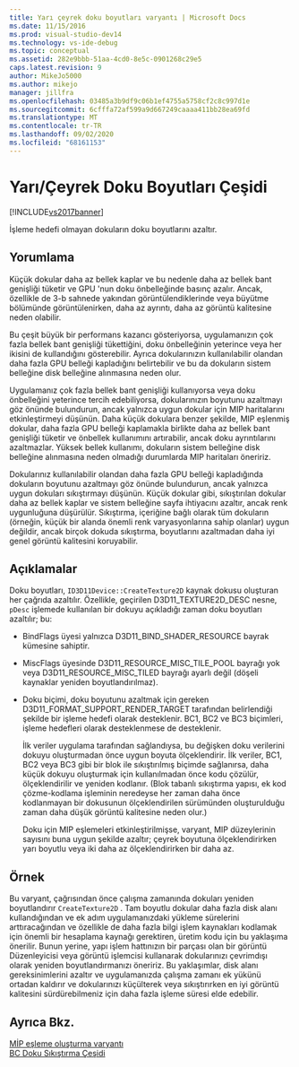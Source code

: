 ```yaml
---
title: Yarı çeyrek doku boyutları varyantı | Microsoft Docs
ms.date: 11/15/2016
ms.prod: visual-studio-dev14
ms.technology: vs-ide-debug
ms.topic: conceptual
ms.assetid: 282e9bbb-51aa-4cd0-8e5c-0901268c29e5
caps.latest.revision: 9
author: MikeJo5000
ms.author: mikejo
manager: jillfra
ms.openlocfilehash: 03485a3b9df9c06b1ef4755a5758cf2c8c997d1e
ms.sourcegitcommit: 6cfffa72af599a9d667249caaaa411bb28ea69fd
ms.translationtype: MT
ms.contentlocale: tr-TR
ms.lasthandoff: 09/02/2020
ms.locfileid: "68161153"
---
```

# <a name="halfquarter-texture-dimensions-variant"></a>Yarı/Çeyrek Doku Boyutları Çeşidi
[!INCLUDE[vs2017banner](../includes/vs2017banner.md)]

İşleme hedefi olmayan dokuların doku boyutlarını azaltır.  
  
## <a name="interpretation"></a>Yorumlama  
 Küçük dokular daha az bellek kaplar ve bu nedenle daha az bellek bant genişliği tüketir ve GPU 'nun doku önbelleğinde basınç azalır. Ancak, özellikle de 3-b sahnede yakından görüntülendiklerinde veya büyütme bölümünde görüntülenirken, daha az ayrıntı, daha az görüntü kalitesine neden olabilir.  
  
 Bu çeşit büyük bir performans kazancı gösteriyorsa, uygulamanızın çok fazla bellek bant genişliği tükettiğini, doku önbelleğinin yeterince veya her ikisini de kullandığını gösterebilir. Ayrıca dokularınızın kullanılabilir olandan daha fazla GPU belleği kapladığını belirtebilir ve bu da dokuların sistem belleğine disk belleğine alınmasına neden olur.  
  
 Uygulamanız çok fazla bellek bant genişliği kullanıyorsa veya doku önbelleğini yeterince tercih edebiliyorsa, dokularınızın boyutunu azaltmayı göz önünde bulundurun, ancak yalnızca uygun dokular için MIP haritalarını etkinleştirmeyi düşünün. Daha küçük dokulara benzer şekilde, MIP eşlenmiş dokular, daha fazla GPU belleği kaplamakla birlikte daha az bellek bant genişliği tüketir ve önbellek kullanımını artırabilir, ancak doku ayrıntılarını azaltmazlar. Yüksek bellek kullanımı, dokuların sistem belleğine disk belleğine alınmasına neden olmadığı durumlarda MIP haritaları öneririz.  
  
 Dokularınız kullanılabilir olandan daha fazla GPU belleği kapladığında dokuların boyutunu azaltmayı göz önünde bulundurun, ancak yalnızca uygun dokuları sıkıştırmayı düşünün. Küçük dokular gibi, sıkıştırılan dokular daha az bellek kaplar ve sistem belleğine sayfa ihtiyacını azaltır, ancak renk uygunluğuna düşürülür. Sıkıştırma, içeriğine bağlı olarak tüm dokuların (örneğin, küçük bir alanda önemli renk varyasyonlarına sahip olanlar) uygun değildir, ancak birçok dokuda sıkıştırma, boyutlarını azaltmadan daha iyi genel görüntü kalitesini koruyabilir.  
  
## <a name="remarks"></a>Açıklamalar  
 Doku boyutları, `ID3D11Device::CreateTexture2D` kaynak dokusu oluşturan her çağrıda azaltılır. Özellikle, geçirilen D3D11_TEXTURE2D_DESC nesne, `pDesc` işlemede kullanılan bir dokuyu açıkladığı zaman doku boyutları azaltılır; bu:  
  
- BindFlags üyesi yalnızca D3D11_BIND_SHADER_RESOURCE bayrak kümesine sahiptir.  
  
- MiscFlags üyesinde D3D11_RESOURCE_MISC_TILE_POOL bayrağı yok veya D3D11_RESOURCE_MISC_TILED bayrağı ayarlı değil (döşeli kaynaklar yeniden boyutlandırılmaz).  
  
- Doku biçimi, doku boyutunu azaltmak için gereken D3D11_FORMAT_SUPPORT_RENDER_TARGET tarafından belirlendiği şekilde bir işleme hedefi olarak desteklenir. BC1, BC2 ve BC3 biçimleri, işleme hedefleri olarak desteklenmese de desteklenir.  
  
  İlk veriler uygulama tarafından sağlandıysa, bu değişken doku verilerini dokuyu oluşturmadan önce uygun boyuta ölçeklendirir. İlk veriler, BC1, BC2 veya BC3 gibi bir blok ile sıkıştırılmış biçimde sağlanırsa, daha küçük dokuyu oluşturmak için kullanılmadan önce kodu çözülür, ölçeklendirilir ve yeniden kodlanır. (Blok tabanlı sıkıştırma yapısı, ek kod çözme-kodlama işleminin neredeyse her zaman daha önce kodlanmayan bir dokusunun ölçeklendirilen sürümünden oluşturulduğu zaman daha düşük görüntü kalitesine neden olur.)  
  
  Doku için MIP eşlemeleri etkinleştirilmişse, varyant, MIP düzeylerinin sayısını buna uygun şekilde azaltır; çeyrek boyutuna ölçeklendirirken yarı boyutlu veya iki daha az ölçeklendirirken bir daha az.  
  
## <a name="example"></a>Örnek  
 Bu varyant, çağrısından önce çalışma zamanında dokuları yeniden boyutlandırır `CreateTexture2D` . Tam boyutlu dokular daha fazla disk alanı kullandığından ve ek adım uygulamanızdaki yükleme sürelerini arttıracağından ve özellikle de daha fazla bilgi işlem kaynakları kodlamak için önemli bir hesaplama kaynağı gerektiren, üretim kodu için bu yaklaşıma önerilir. Bunun yerine, yapı işlem hattınızın bir parçası olan bir görüntü Düzenleyicisi veya görüntü işlemcisi kullanarak dokularınızı çevrimdışı olarak yeniden boyutlandırmanızı öneririz. Bu yaklaşımlar, disk alanı gereksinimlerini azaltır ve uygulamanızda çalışma zamanı ek yükünü ortadan kaldırır ve dokularınızı küçülterek veya sıkıştırırken en iyi görüntü kalitesini sürdürebilmeniz için daha fazla işleme süresi elde edebilir.  
  
## <a name="see-also"></a>Ayrıca Bkz.  
 [MİP eşleme oluşturma varyantı](../debugger/mip-map-generation-variant.md)   
 [BC Doku Sıkıştırma Çeşidi](../debugger/bc-texture-compression-variant.md)

